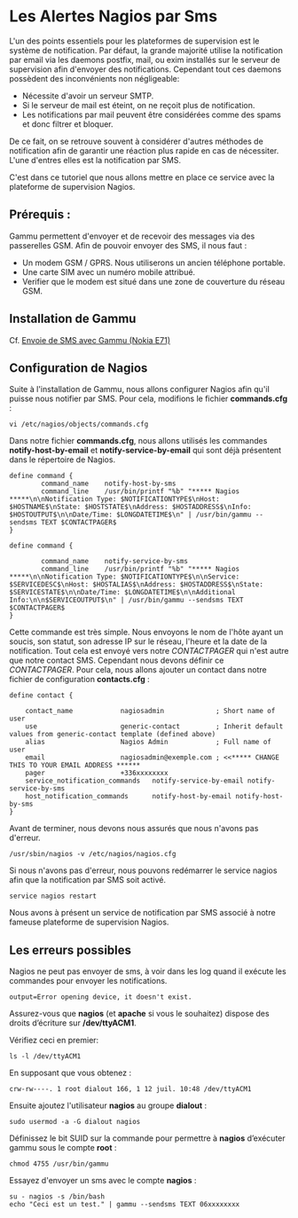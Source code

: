 # Les Alertes Nagios par Sms

L'un des points essentiels pour les plateformes de supervision est le système de notification. Par défaut, la grande majorité utilise la notification par email via les daemons postfix, mail, ou exim installés sur le serveur de supervision afin d'envoyer des notifications. Cependant tout ces daemons possèdent des inconvénients non négligeable:

- Nécessite d'avoir un serveur SMTP.
- Si le serveur de mail est éteint, on ne reçoit plus de notification.
- Les notifications par mail peuvent être considérées comme des spams et donc filtrer et bloquer.

De ce fait, on se retrouve souvent à considérer d'autres méthodes de notification afin de garantir une réaction plus rapide en cas de nécessiter. L'une d'entres elles est la notification par SMS.

C'est dans ce tutoriel que nous allons mettre en place ce service avec la plateforme de supervision Nagios.

## Prérequis :

Gammu permettent d'envoyer et de recevoir des messages via des passerelles GSM. Afin de pouvoir envoyer des SMS, il nous faut :

- Un modem GSM / GPRS. Nous utiliserons un ancien téléphone portable.
- Une carte SIM avec un numéro mobile attribué.
- Verifier que le modem est situé dans une zone de couverture du réseau GSM.

## Installation de Gammu

Cf. [Envoie de SMS avec Gammu (Nokia E71)](https://github.com/KyoshinSan/Gammu)

## Configuration de Nagios

Suite à l'installation de Gammu, nous allons configurer Nagios afin qu'il puisse nous notifier par SMS. Pour cela, modifions le fichier **commands.cfg** :

```
vi /etc/nagios/objects/commands.cfg
```

Dans notre fichier **commands.cfg**, nous allons utilisés les commandes **notify-host-by-email** et **notify-service-by-email** qui sont déjà présentent dans le répertoire de Nagios.

```
define command {
        command_name    notify-host-by-sms
        command_line    /usr/bin/printf "%b" "***** Nagios *****\n\nNotification Type: $NOTIFICATIONTYPE$\nHost: $HOSTNAME$\nState: $HOSTSTATE$\nAddress: $HOSTADDRESS$\nInfo: $HOSTOUTPUT$\n\nDate/Time: $LONGDATETIME$\n" | /usr/bin/gammu --sendsms TEXT $CONTACTPAGER$
}

define command {

        command_name    notify-service-by-sms
        command_line    /usr/bin/printf "%b" "***** Nagios *****\n\nNotification Type: $NOTIFICATIONTYPE$\n\nService: $SERVICEDESC$\nHost: $HOSTALIAS$\nAddress: $HOSTADDRESS$\nState: $SERVICESTATE$\n\nDate/Time: $LONGDATETIME$\n\nAdditional Info:\n\n$SERVICEOUTPUT$\n" | /usr/bin/gammu --sendsms TEXT $CONTACTPAGER$
}
```

Cette commande est très simple. Nous envoyons le nom de l'hôte ayant un soucis, son statut, son adresse IP sur le réseau, l'heure et la date de la notification. Tout cela est envoyé vers notre $CONTACTPAGER$ qui n'est autre que notre contact SMS. Cependant nous devons définir ce $CONTACTPAGER$. Pour cela, nous allons ajouter un contact dans notre fichier de configuration **contacts.cfg** :

```
define contact {

    contact_name            nagiosadmin             ; Short name of user
    use                     generic-contact         ; Inherit default values from generic-contact template (defined above)
    alias                   Nagios Admin            ; Full name of user
    email                   nagiosadmin@exemple.com ; <<***** CHANGE THIS TO YOUR EMAIL ADDRESS ******
    pager                   +336xxxxxxxx
    service_notification_commands   notify-service-by-email notify-service-by-sms
    host_notification_commands      notify-host-by-email notify-host-by-sms
}
```

Avant de terminer, nous devons nous assurés que nous n'avons pas d'erreur.

```
/usr/sbin/nagios -v /etc/nagios/nagios.cfg
```

Si nous n'avons pas d'erreur, nous pouvons redémarrer le service nagios afin que la notification par SMS soit activé.

```
service nagios restart
```

Nous avons à présent un service de notification par SMS associé à notre fameuse plateforme de supervision Nagios.

## Les erreurs possibles

Nagios ne peut pas envoyer de sms, à voir dans les log quand il exécute les commandes pour envoyer les notifications.

```
output=Error opening device, it doesn't exist.
```

Assurez-vous que **nagios** (et **apache** si vous le souhaitez) dispose des droits d’écriture sur **/dev/ttyACM1**.

Vérifiez ceci en premier:

```
ls -l /dev/ttyACM1
```

En supposant que vous obtenez :

```
crw-rw----. 1 root dialout 166, 1 12 juil. 10:48 /dev/ttyACM1
```

Ensuite ajoutez l'utilisateur **nagios** au groupe **dialout** :

```
sudo usermod -a -G dialout nagios
```

Définissez le bit SUID sur la commande pour permettre à **nagios** d’exécuter gammu sous le compte **root** :

```
chmod 4755 /usr/bin/gammu
```

Essayez d'envoyer un sms avec le compte **nagios** :

```
su - nagios -s /bin/bash
echo "Ceci est un test." | gammu --sendsms TEXT 06xxxxxxxx
```
